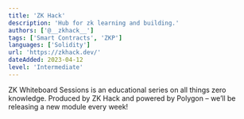 ```yaml
---
title: 'ZK Hack'
description: 'Hub for zk learning and building.'
authors: ['@__zkhack__']
tags: ['Smart Contracts', 'ZKP']
languages: ['Solidity']
url: 'https://zkhack.dev/'
dateAdded: 2023-04-12
level: 'Intermediate'
---
```


ZK Whiteboard Sessions is an educational series on all things zero knowledge. Produced by ZK Hack and powered by Polygon – we’ll be releasing a new module every week!
